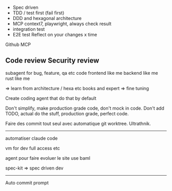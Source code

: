 - Spec driven
- TDD / test first (fail first)
- DDD and hexagonal architecture
- MCP context7, playwright, always check result
- integration test
- E2E test
Reflect on your changes x time

Github MCP

Code review
Security review
---

subagent for bug, feature, qa etc
code frontend like me
backend like me
rust like me

=> learn from architecture / hexa etc books and expert => fine tuning

Create coding agent that do that by default

Don't simplify, make production grade code, don't mock in code.
Don't add TODO, actual do the stuff, production grade, perfect code.

Faire des commit tout seul avec automatique git worktree.
Ultrathnik.

---

automatiser claude code

vm for dev full access etc


agent pour faire evoluer le site use baml


spec-kit => spec driven dev


---

Auto commit prompt

